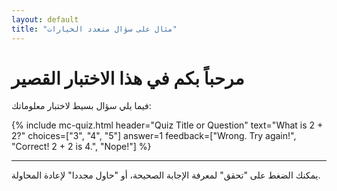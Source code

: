 ```yaml
---
layout: default
title: "مثال على سؤال متعدد الخيارات"
---
```


# مرحباً بكم في هذا الاختبار القصير

فيما يلي سؤال بسيط لاختبار معلوماتك:

{% include mc-quiz.html
    header="Quiz Title or Question"
    text="What is 2 + 2?"
    choices=["3", "4", "5"]
    answer=1
    feedback=["Wrong. Try again!", "Correct! 2 + 2 is 4.", "Nope!"]
%}

---

يمكنك الضغط على "تحقق" لمعرفة الإجابة الصحيحة، أو "حاول مجددا" لإعادة المحاولة.


